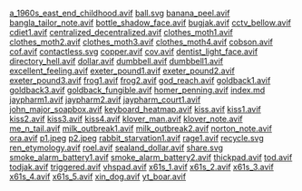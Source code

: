 <a href=a_1960s_east_end_childhood.avif>a_1960s_east_end_childhood.avif</a> <a href=ball.svg>ball.svg</a> <a href=banana_peel.avif>banana_peel.avif</a> <a href=bangla_tailor_note.avif>bangla_tailor_note.avif</a> <a href=bottle_shadow_face.avif>bottle_shadow_face.avif</a> <a href=bugjak.avif>bugjak.avif</a> <a href=cctv_bellow.avif>cctv_bellow.avif</a> <a href=cdiet1.avif>cdiet1.avif</a> <a href=centralized_decentralized.avif>centralized_decentralized.avif</a> <a href=clothes_moth1.avif>clothes_moth1.avif</a> <a href=clothes_moth2.avif>clothes_moth2.avif</a> <a href=clothes_moth3.avif>clothes_moth3.avif</a> <a href=clothes_moth4.avif>clothes_moth4.avif</a> <a href=cobson.avif>cobson.avif</a> <a href=cof.avif>cof.avif</a> <a href=contactless.svg>contactless.svg</a> <a href=copper.avif>copper.avif</a> <a href=cov.avif>cov.avif</a> <a href=dentist_light_face.avif>dentist_light_face.avif</a> <a href=directory_hell.avif>directory_hell.avif</a> <a href=dollar.avif>dollar.avif</a> <a href=dumbbell.avif>dumbbell.avif</a> <a href=dumbbell1.avif>dumbbell1.avif</a> <a href=excellent_feeling.avif>excellent_feeling.avif</a> <a href=exeter_pound1.avif>exeter_pound1.avif</a> <a href=exeter_pound2.avif>exeter_pound2.avif</a> <a href=exeter_pound3.avif>exeter_pound3.avif</a> <a href=frog1.avif>frog1.avif</a> <a href=frog2.avif>frog2.avif</a> <a href=god_reach.avif>god_reach.avif</a> <a href=goldback1.avif>goldback1.avif</a> <a href=goldback3.avif>goldback3.avif</a> <a href=goldback_fungible.avif>goldback_fungible.avif</a> <a href=homer_penning.avif>homer_penning.avif</a> <a href=index.md>index.md</a> <a href=jaypharm1.avif>jaypharm1.avif</a> <a href=jaypharm2.avif>jaypharm2.avif</a> <a href=jaypharm_court1.avif>jaypharm_court1.avif</a> <a href=john_major_soapbox.avif>john_major_soapbox.avif</a> <a href=keyboard_heatmap.avif>keyboard_heatmap.avif</a> <a href=kiss.avif>kiss.avif</a> <a href=kiss1.avif>kiss1.avif</a> <a href=kiss2.avif>kiss2.avif</a> <a href=kiss3.avif>kiss3.avif</a> <a href=kiss4.avif>kiss4.avif</a> <a href=klover_man.avif>klover_man.avif</a> <a href=klover_note.avif>klover_note.avif</a> <a href=me_n_tail.avif>me_n_tail.avif</a> <a href=milk_outbreak1.avif>milk_outbreak1.avif</a> <a href=milk_outbreak2.avif>milk_outbreak2.avif</a> <a href=norton_note.avif>norton_note.avif</a> <a href=ora.avif>ora.avif</a> <a href=p1.jpeg>p1.jpeg</a> <a href=p2.jpeg>p2.jpeg</a> <a href=rabbit_starvation1.avif>rabbit_starvation1.avif</a> <a href=rage1.avif>rage1.avif</a> <a href=recycle.svg>recycle.svg</a> <a href=ren_etymology.avif>ren_etymology.avif</a> <a href=roel.avif>roel.avif</a> <a href=sealand_dollar.avif>sealand_dollar.avif</a> <a href=share.svg>share.svg</a> <a href=smoke_alarm_battery1.avif>smoke_alarm_battery1.avif</a> <a href=smoke_alarm_battery2.avif>smoke_alarm_battery2.avif</a> <a href=thickpad.avif>thickpad.avif</a> <a href=tod.avif>tod.avif</a> <a href=todjak.avif>todjak.avif</a> <a href=triggered.avif>triggered.avif</a> <a href=vhspad.avif>vhspad.avif</a> <a href=x61s_1.avif>x61s_1.avif</a> <a href=x61s_2.avif>x61s_2.avif</a> <a href=x61s_3.avif>x61s_3.avif</a> <a href=x61s_4.avif>x61s_4.avif</a> <a href=x61s_5.avif>x61s_5.avif</a> <a href=xin_dog.avif>xin_dog.avif</a> <a href=yt_boar.avif>yt_boar.avif</a>
